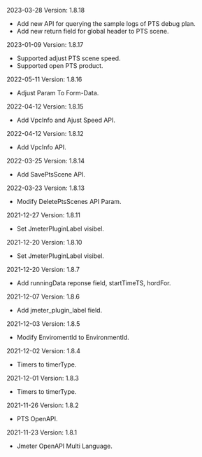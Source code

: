 2023-03-28 Version: 1.8.18
- Add new API for querying the sample logs of PTS debug plan.
- Add new return field for global header to PTS scene.

2023-01-09 Version: 1.8.17
- Supported adjust PTS scene speed.
- Supported open PTS product.

2022-05-11 Version: 1.8.16
- Adjust Param To Form-Data.

2022-04-12 Version: 1.8.15
- Add VpcInfo and Ajust Speed API.

2022-04-12 Version: 1.8.12
- Add VpcInfo API.

2022-03-25 Version: 1.8.14
- Add SavePtsScene API.

2022-03-23 Version: 1.8.13
- Modify DeletePtsScenes API Param.

2021-12-27 Version: 1.8.11
- Set JmeterPluginLabel visibel.

2021-12-20 Version: 1.8.10
- Set JmeterPluginLabel visibel.

2021-12-20 Version: 1.8.7
- Add runningData reponse field, startTimeTS, hordFor.

2021-12-07 Version: 1.8.6
- Add jmeter_plugin_label field.

2021-12-03 Version: 1.8.5
- Modify EnviromentId to EnvironmentId.

2021-12-02 Version: 1.8.4
- Timers  to timerType.

2021-12-01 Version: 1.8.3
- Timers  to timerType.

2021-11-26 Version: 1.8.2
- PTS OpenAPI.

2021-11-23 Version: 1.8.1
- Jmeter OpenAPI Multi Language.

